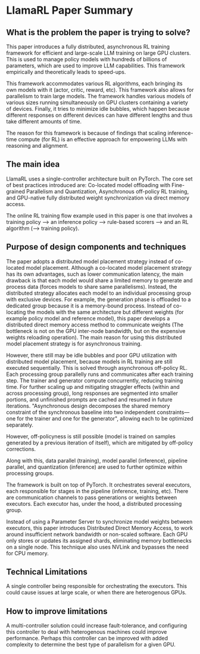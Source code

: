 
# LlamaRL Paper Summary

## What is the problem the paper is trying to solve?
This paper introduces a fully distributed, asynchronous RL training framework for efficient and large-scale LLM training on large GPU clusters. This is used to manage policy models with hundreds of billions of parameters, which are used to improve LLM capabilities. This framework empirically and theoretically leads to speed-ups. 

This framework accommodates various RL algorithms, each bringing its own models with it (actor, critic, reward, etc). This framework also allows for parallelism to train large models. The framework handles various models of various sizes running simultaneously on GPU clusters containing a variety of devices. Finally, it tries to minimize idle bubbles, which happen because different responses on different devices can have different lengths and thus take different amounts of time. 

The reason for this framework is because of findings that scaling inference-time compute (for RL) is an effective approach for empowering LLMs with reasoning and alignment. 

## The main idea

LlamaRL uses a single-controller architecture built on PyTorch. The core set of best practices introduced are:
Co-located model offloading with Fine-grained Parallelism and Quantization, Asynchronous off-policy RL training, and GPU-native fully distributed weight synchronization via direct memory access.

The online RL training flow example used in this paper is one that involves a training policy --> an inference policy --> rule-based scorers --> and an RL algorithm (--> training policy).

## Purpose of design components and techniques

The paper adopts a distributed model placement strategy instead of co-located model placement. Although a co-located model placement strategy has its own advantages, such as lower communication latency, the main drawback is that each model would share a limited memory to generate and process data (forces models to share same parallelisms). Instead, the distributed strategy allocates each model to an individual processing group with exclusive devices. For example, the generation phase is offloaded to a dedicated group because it is a memory-bound process. Instead of co-locating the models with the same architecture but different weights (for example policy model and reference model), this paper develops a distributed direct memory access method to communicate weights (The bottleneck is not on the GPU inter-node bandwidth, but on the expensive weights reloading operation). The main reason for using this distributed model placement strategy is for asynchronous training.

However, there still may be idle bubbles and poor GPU utilization with distributed model placement, because models in RL training are still executed sequentially. This is solved through asynchronous off-policy RL. Each processing group parallelly runs and communicates after each training step. The trainer and generator compute concurrently, reducing training time. For further scaling up and mitigating straggler effects (within and across processing group),  long responses are segmented into smaller portions, and unfinished prompts are cached and resumed in future iterations. "Asynchronous design decomposes the shared memory constraint of the synchronous baseline into two independent constraints—one for the trainer and one for the generator", allowing each to be optimized separately. 

However, off-policyness is still possible (model is trained on samples generated by a previous iteration of itself), which are mitigated by off-policy corrections. 

Along with this, data parallel (training), model parallel (inference), pipeline parallel, and quantization (inference) are used to further optimize within processing groups.

The framework is built on top of PyTorch. It orchestrates several executors, each responsible for stages in the pipeline (inference, training, etc). There are communication channels to pass generations or weights between executors. Each executor has, under the hood, a distributed processing group.

Instead of using a Parameter Server to synchronize model weights between executors, this paper introduces Distributed Direct Memory Access, to work around insufficient network bandwidth or non-scaled software. Each GPU only stores or updates its assigned shards, eliminating memory bottlenecks on a single node. This technique also uses NVLink and bypasses the need for CPU memory. 


## Technical Limitations
A single controller being responsible for orchestrating the executors. This could cause issues at large scale, or when there are heterogenous GPUs. 


## How to improve limitations

A multi-controller solution could increase fault-tolerance, and configuring this controller to deal with heterogenous machines could improve performance. Perhaps this controller can be improved with added complexity to determine the best type of parallelism for a given GPU.  







